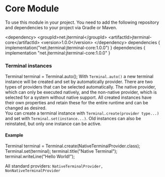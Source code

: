 # Core Module

To use this module in your project.
You need to add the following repository and dependencies
to your project via Gradle or Maven.

<tabs>
<tab title="Maven">
<code-block lang="xml">
&lt;dependency&gt;
    &lt;groupId&gt;net.jterminal&lt;/groupId&gt;
    &lt;artifactId&gt;jterminal-core&lt;/artifactId&gt;
    &lt;version&gt;1.0.0&lt;/version&gt;
 &lt;/dependency>
</code-block>
</tab>
<tab title="Gradle (Kotlin)">
<code-block lang="groovy">
dependencies {
    implementation("net.jterminal:jterminal-core:1.0.0")
 }
</code-block>
</tab>
<tab title="Gradle (Groovy)">
<code-block lang="gradle">
dependencies {
    implementation "net.jterminal:jterminal-core:1.0.0"
 }
</code-block>
</tab>
</tabs>

### Terminal instances

<code-block lang="java">
Terminal terminal = Terminal.auto();
</code-block>
With <code>Terminal.auto()</code> a new terminal instance will be created and set by automatically provider. 
There are two types of providers that can be selected automatically. The native provider, which can only be executed
natively, and the non-native provider, which is selected for a system without native support.
All created instances have their own properties and retain these for the entire runtime and can be changed as desired.
<br/>
You can create a terminal instance with <code>Terminal.create(provider type...)</code> and 
set with <code>Terminal.set(instance...)</code>. Old instances can also be reinstated, but only one instance can be
active.

#### Example
<code-block lang="java">
Terminal terminal = Terminal.create(NativeTerminalProvider.class);
Terminal.set(terminal);
terminal.title("Native Terminal");
terminal.writeLine("Hello World!");
</code-block>

All standard providers: <code>NativeTerminalProvider, NonNativeTerminalProvider</code>